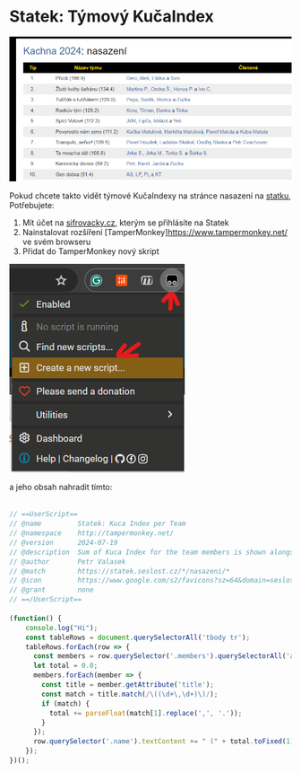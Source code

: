# Statek: Týmový KučaIndex

 ![Statek](statek-screen.png)

Pokud chcete takto vidět týmové KučaIndexy na stránce nasazení na [statku](https://statek.seslost.cz), Potřebujete:

1. Mít účet na [sifrovacky.cz](https://sifrovacky.cz), kterým se přihlásíte na Statek
2. Nainstalovat rozšíření [TamperMonkey]https://www.tampermonkey.net/ ve svém browseru
3. Přidat do TamperMonkey nový skript

 ![TamperMonkey](tampermonkey-screen.png)

a jeho obsah nahradit tímto:

```javascript

// ==UserScript==
// @name         Statek: Kuca Index per Team
// @namespace    http://tampermonkey.net/
// @version      2024-07-19
// @description  Sum of Kuca Index for the team members is shown alongside team name
// @author       Petr Valasek
// @match        https://statek.seslost.cz/*/nasazeni/*
// @icon         https://www.google.com/s2/favicons?sz=64&domain=seslost.cz
// @grant        none
// ==/UserScript==

(function() {
    console.log("Hi");
    const tableRows = document.querySelectorAll('tbody tr');
    tableRows.forEach(row => {
      const members = row.querySelector('.members').querySelectorAll('a');
      let total = 0.0;
      members.forEach(member => {
        const title = member.getAttribute('title');
        const match = title.match(/\((\d+\,\d+)\)/);
        if (match) {
          total += parseFloat(match[1].replace(',', '.'));
        }
      });
      row.querySelector('.name').textContent += " (" + total.toFixed(1) + ")";
    });
})();
```